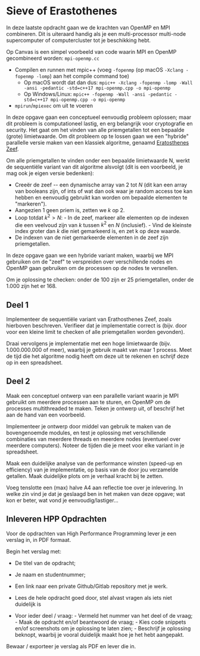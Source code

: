 # Sieve of Erastothenes

In deze laatste opdracht gaan we de krachten van OpenMP en MPI combineren. Dit is uiteraard handig als je een multi-processor multi-node supercomputer of computercluster tot je beschikking hebt.

Op Canvas is een simpel voorbeeld van code waarin MPI en OpenMP gecombineerd worden: `mpi-openmp.cc`

- Compilen en runnen met mpic++ (voeg `-fopenmp` (op macOS `-Xclang -fopenmp -lomp`) aan het compile command toe)
   - Op macOS wordt dat dan dus: `mpic++ -Xclang -fopenmp -lomp -Wall -ansi -pedantic -std=c++17 mpi-openmp.cpp -o mpi-openmp`
   - Op Windows/Linux: `mpic++ -fopenmp -Wall -ansi -pedantic -std=c++17 mpi-openmp.cpp -o mpi-openmp`
- `mpirun`/`mpiexec` om uit te voeren

In deze opgave gaan een conceptueel eenvoudig probleem oplossen; maar dit probleem is computationeel lastig, en erg belangrijk voor cryptografie en security. Het gaat om het vinden van alle priemgetallen tot een bepaalde (grote) limietwaarde. Om dit probleem op te lossen gaan we een "hybride" parallelle versie maken van een klassiek algoritme, genaamd [Eratosthenes Zeef](https://nl.wikipedia.org/wiki/Zeef_van_Eratosthenes).

Om alle priemgetallen te vinden onder een bepaalde limietwaarde N, werkt de sequentiële variant van dit algoritme alsvolgt (dit is een voorbeeld, je mag ook je eigen versie bedenken):

- Creeër de zeef -- een dynamische array van $2$ tot $N$ (dit kan een array van booleans zijn, of ints of wat dan ook waar je random access toe kan hebben en eenvoudig gebruikt kan worden om bepaalde elementen te "markeren").
- Aangezien $1$ geen priem is, zetten we $k$ op $2$.
- Loop totdat $k^2 > N$:
       - In de zeef, markeer alle elementen op de indexen die een veelvoud zijn van $k$ tussen $k^2$ en $N$ (inclusief).
       - Vind de kleinste index groter dan $k$ die niet gemarkeerd is, en zet k op deze waarde.
- De indexen van de niet gemarkeerde elementen in de zeef zijn priemgetallen.

In deze opgave gaan we een hybride variant maken, waarbij we MPI gebruiken om de "zeef" te verspreiden over verschillende nodes en OpenMP gaan gebruiken om de processen op de nodes te versnellen.

Om je oplossing te checken: onder de 100 zijn er 25 priemgetallen, onder de 1.000 zijn het er 168.

## Deel 1

Implementeer de sequentiële variant van Erathosthenes Zeef, zoals hierboven beschreven. Verifieer dat je implementatie correct is (bijv. door voor een kleine limit te checken of alle priemgetallen worden gevonden).

Draai vervolgens je implementatie met een hoge limietwaarde (bijv. 1.000.000.000 of meer), waarbij je gebruik maakt van maar 1 process. Meet de tijd die het algoritme nodig heeft om deze uit te rekenen en schrijf deze op in een spreadsheet.

## Deel 2

Maak een conceptuel ontwerp van een parallelle variant waarin je MPI gebruikt om meerdere processen aan te sturen, en OpenMP om de processes multithreaded te maken. Teken je ontwerp uit, of beschrijf het aan de hand van een voorbeeld.

Implementeer je ontwerp door middel van gebruik te maken van de bovengenoemde modules, en test je oplossing met verschillende combinaties van meerdere threads en meerdere nodes (eventueel over meerdere computers). Noteer de tijden die je meet voor elke variant in je spreadsheet.

Maak een duidelijke analyse van de performance winsten (speed-up en efficiency) van je implementatie, op basis van de door jou verzamelde getallen. Maak duidelijke plots om je verhaal kracht bij te zetten.

Voeg tenslotte een (max) halve A4 aan reflectie toe over je inlevering. In welke zin vind je dat je geslaagd ben in het maken van deze opgave; wat kon er beter, wat vond je eenvoudig/lastiger...

## Inleveren HPP Opdrachten
Voor de opdrachten van High Performance Programming lever je een verslag in, in PDF formaat.

Begin het verslag met:

- De titel van de opdracht;
- Je naam en studentnummer;
- Een link naar een private Github/Gitlab repository met je werk.

- Lees de hele opdracht goed door, stel alvast vragen als iets niet duidelijk is
- Voor ieder deel / vraag:
      -  Vermeld het nummer van het deel of de vraag;
      -  Maak de opdracht en/of beantwoord de vraag;
      -  Kies code snippets en/of screenshots om je oplossing te laten zien;
      -  Beschrijf je oplossing beknopt, waarbij je vooral duidelijk maakt hoe je het hebt aangepakt.

Bewaar / exporteer je verslag als PDF en lever die in.
